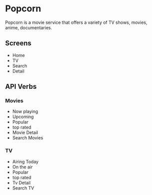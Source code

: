 # Popcorn

Popcorn is a movie service that offers a variety of TV shows, movies, anime, documentaries.

## Screens

- Home
- TV
- Search
- Detail

## API Verbs

### Movies

- Now playing
- Upcoming
- Popular
- top rated
- Movie Detail
- Search Movies

### TV

- Airing Today
- On the air
- Popular
- top rated
- Tv Detail
- Search TV
